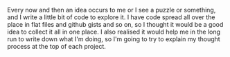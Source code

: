 Every now and then an idea occurs to me or I see a puzzle or something, and I write a little bit of code to explore it.
I have code spread all over the place in flat files and github gists and so on, so I thought it would be a good idea to collect it all in one place.
I also realised it would help me in the long run to write down what I'm doing, so I'm going to try to explain my thought process at the top of each project.
